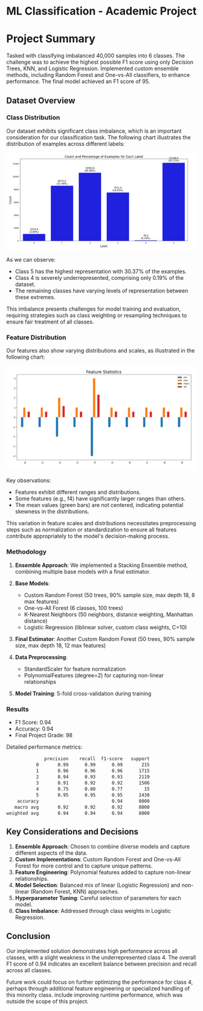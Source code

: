 # **ML Classification - Academic Project**

# Project Summary

Tasked with classifying imbalanced 40,000 samples into 6 classes. The challenge was to achieve the highest possible F1 score using only Decision Trees, KNN, and Logistic Regression. Implemented custom ensemble methods, including Random Forest and One-vs-All classifiers, to enhance performance. The final model achieved an F1 score of 95.

## Dataset Overview

### Class Distribution

Our dataset exhibits significant class imbalance, which is an important consideration for our classification task. The following chart illustrates the distribution of examples across different labels:

![Class Distribution](images/pic1.png)

As we can observe:
- Class 5 has the highest representation with 30.37% of the examples.
- Class 4 is severely underrepresented, comprising only 0.19% of the dataset.
- The remaining classes have varying levels of representation between these extremes.

This imbalance presents challenges for model training and evaluation, requiring strategies such as class weighting or resampling techniques to ensure fair treatment of all classes.

### Feature Distribution

Our features also show varying distributions and scales, as illustrated in the following chart:

![Feature Statistics](images/pic2.png)

Key observations:
- Features exhibit different ranges and distributions.
- Some features (e.g., f4) have significantly larger ranges than others.
- The mean values (green bars) are not centered, indicating potential skewness in the distributions.

This variation in feature scales and distributions necessitates preprocessing steps such as normalization or standardization to ensure all features contribute appropriately to the model's decision-making process.

### Methodology

1. **Ensemble Approach**: We implemented a Stacking Ensemble method, combining multiple base models with a final estimator.

2. **Base Models**:
   - Custom Random Forest (50 trees, 90% sample size, max depth 18, 8 max features)
   - One-vs-All Forest (6 classes, 100 trees)
   - K-Nearest Neighbors (50 neighbors, distance weighting, Manhattan distance)
   - Logistic Regression (liblinear solver, custom class weights, C=10)

3. **Final Estimator**: Another Custom Random Forest (50 trees, 90% sample size, max depth 18, 12 max features)

4. **Data Preprocessing**:
   - StandardScaler for feature normalization
   - PolynomialFeatures (degree=2) for capturing non-linear relationships

5. **Model Training**: 5-fold cross-validation during training

### Results

- F1 Score: 0.94
- Accuracy: 0.94
- Final Project Grade: 98

Detailed performance metrics:

```
              precision    recall  f1-score   support
           0       0.99      0.99      0.99       215
           1       0.96      0.96      0.96      1715
           2       0.94      0.93      0.93      2119
           3       0.91      0.92      0.92      1506
           4       0.75      0.80      0.77        15
           5       0.95      0.95      0.95      2430
    accuracy                           0.94      8000
   macro avg       0.92      0.92      0.92      8000
weighted avg       0.94      0.94      0.94      8000
```

## Key Considerations and Decisions

1. **Ensemble Approach**: Chosen to combine diverse models and capture different aspects of the data.
2. **Custom Implementations**: Custom Random Forest and One-vs-All Forest for more control and to capture unique patterns.
3. **Feature Engineering**: Polynomial features added to capture non-linear relationships.
4. **Model Selection**: Balanced mix of linear (Logistic Regression) and non-linear (Random Forest, KNN) approaches.
5. **Hyperparameter Tuning**: Careful selection of parameters for each model.
6. **Class Imbalance**: Addressed through class weights in Logistic Regression.

## Conclusion

Our implemented solution demonstrates high performance across all classes, with a slight weakness in the underrepresented class 4. The overall F1 score of 0.94 indicates an excellent balance between precision and recall across all classes.

Future work could focus on further optimizing the performance for class 4, perhaps through additional feature engineering or specialized handling of this minority class. include improving runtime performance, which was outside the scope of this project.
